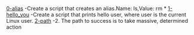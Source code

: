 [0-alias](0-alias) -Create a script that creates an alias.Name: ls,Value: rm *
[1-hello_you](1-hello_you) -Create a script that prints hello user, where user is the current Linux user.
[2-path](2-path) -2. The path to success is to take massive, determined action<br/><br>
